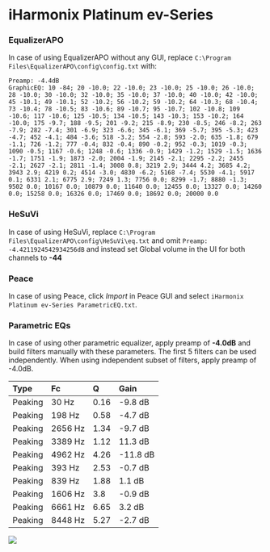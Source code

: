 # iHarmonix Platinum ev-Series

### EqualizerAPO
In case of using EqualizerAPO without any GUI, replace `C:\Program Files\EqualizerAPO\config\config.txt`
with:
```
Preamp: -4.4dB
GraphicEQ: 10 -84; 20 -10.0; 22 -10.0; 23 -10.0; 25 -10.0; 26 -10.0; 28 -10.0; 30 -10.0; 32 -10.0; 35 -10.0; 37 -10.0; 40 -10.0; 42 -10.0; 45 -10.1; 49 -10.1; 52 -10.2; 56 -10.2; 59 -10.2; 64 -10.3; 68 -10.4; 73 -10.4; 78 -10.5; 83 -10.6; 89 -10.7; 95 -10.7; 102 -10.8; 109 -10.6; 117 -10.6; 125 -10.5; 134 -10.5; 143 -10.3; 153 -10.2; 164 -10.0; 175 -9.7; 188 -9.5; 201 -9.2; 215 -8.9; 230 -8.5; 246 -8.2; 263 -7.9; 282 -7.4; 301 -6.9; 323 -6.6; 345 -6.1; 369 -5.7; 395 -5.3; 423 -4.7; 452 -4.1; 484 -3.6; 518 -3.2; 554 -2.8; 593 -2.0; 635 -1.8; 679 -1.1; 726 -1.2; 777 -0.4; 832 -0.4; 890 -0.2; 952 -0.3; 1019 -0.3; 1090 -0.5; 1167 -0.6; 1248 -0.6; 1336 -0.9; 1429 -1.2; 1529 -1.5; 1636 -1.7; 1751 -1.9; 1873 -2.0; 2004 -1.9; 2145 -2.1; 2295 -2.2; 2455 -2.1; 2627 -2.1; 2811 -1.4; 3008 0.8; 3219 2.9; 3444 4.2; 3685 4.2; 3943 2.9; 4219 0.2; 4514 -3.0; 4830 -6.2; 5168 -7.4; 5530 -4.1; 5917 0.1; 6331 2.1; 6775 2.9; 7249 1.3; 7756 0.0; 8299 -1.7; 8880 -1.3; 9502 0.0; 10167 0.0; 10879 0.0; 11640 0.0; 12455 0.0; 13327 0.0; 14260 0.0; 15258 0.0; 16326 0.0; 17469 0.0; 18692 0.0; 20000 0.0
```

### HeSuVi
In case of using HeSuVi, replace `C:\Program Files\EqualizerAPO\config\HeSuVi\eq.txt` and omit `Preamp:
-4.4211924542934256dB` and instead set Global volume in the UI for both channels to **-44**

### Peace
In case of using Peace, click *Import* in Peace GUI and select `iHarmonix Platinum ev-Series ParametricEQ.txt`.

### Parametric EQs
In case of using other parametric equalizer, apply preamp of **-4.0dB** and build filters manually
with these parameters. The first 5 filters can be used independently.
When using independent subset of filters, apply preamp of -4.0dB.

| Type    | Fc      |    Q | Gain     |
|:--------|:--------|:-----|:---------|
| Peaking | 30 Hz   | 0.16 | -9.8 dB  |
| Peaking | 198 Hz  | 0.58 | -4.7 dB  |
| Peaking | 2656 Hz | 1.34 | -9.7 dB  |
| Peaking | 3389 Hz | 1.12 | 11.3 dB  |
| Peaking | 4962 Hz | 4.26 | -11.8 dB |
| Peaking | 393 Hz  | 2.53 | -0.7 dB  |
| Peaking | 839 Hz  | 1.88 | 1.1 dB   |
| Peaking | 1606 Hz | 3.8  | -0.9 dB  |
| Peaking | 6661 Hz | 6.65 | 3.2 dB   |
| Peaking | 8448 Hz | 5.27 | -2.7 dB  |

![](https://raw.githubusercontent.com/jaakkopasanen/AutoEq/master/results/innerfidelity/sbaf-serious/iHarmonix%20Platinum%20ev-Series/iHarmonix%20Platinum%20ev-Series.png)